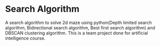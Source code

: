 # Search Algorithm
A search algorithm to solve 2d maze using python(Depth limited search algorithm, Bidirectional search algorithm, Best first search algorithm) and DBSCAN clustering algorithm.
This is a team project done for artificial intelligence course. 
